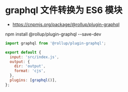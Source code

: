 # graphql 文件转换为 ES6 模块

- https://cnpmjs.org/package/@rollup/plugin-graphql

npm install @rollup/plugin-graphql --save-dev

```js
import graphql from '@rollup/plugin-graphql';

export default {
  input: 'src/index.js',
  output: {
    dir: 'output',
    format: 'cjs',
  },
  plugins: [graphql()],
};
```
